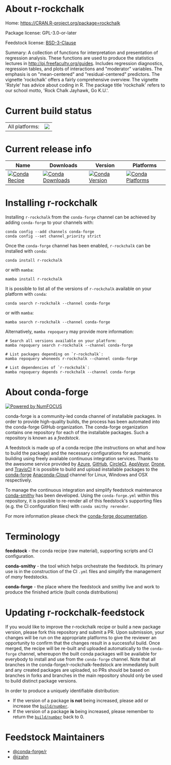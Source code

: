 About r-rockchalk
=================

Home: https://CRAN.R-project.org/package=rockchalk

Package license: GPL-3.0-or-later

Feedstock license: [BSD-3-Clause](https://github.com/conda-forge/r-rockchalk-feedstock/blob/main/LICENSE.txt)

Summary: A collection of functions for interpretation and presentation of regression analysis.  These functions are used to produce the statistics lectures in <http://pj.freefaculty.org/guides>. Includes regression diagnostics, regression tables, and plots of interactions and "moderator" variables. The emphasis is on "mean-centered" and "residual-centered" predictors. The vignette 'rockchalk' offers a fairly comprehensive overview.  The vignette 'Rstyle' has advice about coding in R.  The package title 'rockchalk' refers to our school motto, 'Rock Chalk Jayhawk, Go K.U.'.

Current build status
====================


<table><tr><td>All platforms:</td>
    <td>
      <a href="https://dev.azure.com/conda-forge/feedstock-builds/_build/latest?definitionId=13395&branchName=main">
        <img src="https://dev.azure.com/conda-forge/feedstock-builds/_apis/build/status/r-rockchalk-feedstock?branchName=main">
      </a>
    </td>
  </tr>
</table>

Current release info
====================

| Name | Downloads | Version | Platforms |
| --- | --- | --- | --- |
| [![Conda Recipe](https://img.shields.io/badge/recipe-r--rockchalk-green.svg)](https://anaconda.org/conda-forge/r-rockchalk) | [![Conda Downloads](https://img.shields.io/conda/dn/conda-forge/r-rockchalk.svg)](https://anaconda.org/conda-forge/r-rockchalk) | [![Conda Version](https://img.shields.io/conda/vn/conda-forge/r-rockchalk.svg)](https://anaconda.org/conda-forge/r-rockchalk) | [![Conda Platforms](https://img.shields.io/conda/pn/conda-forge/r-rockchalk.svg)](https://anaconda.org/conda-forge/r-rockchalk) |

Installing r-rockchalk
======================

Installing `r-rockchalk` from the `conda-forge` channel can be achieved by adding `conda-forge` to your channels with:

```
conda config --add channels conda-forge
conda config --set channel_priority strict
```

Once the `conda-forge` channel has been enabled, `r-rockchalk` can be installed with `conda`:

```
conda install r-rockchalk
```

or with `mamba`:

```
mamba install r-rockchalk
```

It is possible to list all of the versions of `r-rockchalk` available on your platform with `conda`:

```
conda search r-rockchalk --channel conda-forge
```

or with `mamba`:

```
mamba search r-rockchalk --channel conda-forge
```

Alternatively, `mamba repoquery` may provide more information:

```
# Search all versions available on your platform:
mamba repoquery search r-rockchalk --channel conda-forge

# List packages depending on `r-rockchalk`:
mamba repoquery whoneeds r-rockchalk --channel conda-forge

# List dependencies of `r-rockchalk`:
mamba repoquery depends r-rockchalk --channel conda-forge
```


About conda-forge
=================

[![Powered by
NumFOCUS](https://img.shields.io/badge/powered%20by-NumFOCUS-orange.svg?style=flat&colorA=E1523D&colorB=007D8A)](https://numfocus.org)

conda-forge is a community-led conda channel of installable packages.
In order to provide high-quality builds, the process has been automated into the
conda-forge GitHub organization. The conda-forge organization contains one repository
for each of the installable packages. Such a repository is known as a *feedstock*.

A feedstock is made up of a conda recipe (the instructions on what and how to build
the package) and the necessary configurations for automatic building using freely
available continuous integration services. Thanks to the awesome service provided by
[Azure](https://azure.microsoft.com/en-us/services/devops/), [GitHub](https://github.com/),
[CircleCI](https://circleci.com/), [AppVeyor](https://www.appveyor.com/),
[Drone](https://cloud.drone.io/welcome), and [TravisCI](https://travis-ci.com/)
it is possible to build and upload installable packages to the
[conda-forge](https://anaconda.org/conda-forge) [Anaconda-Cloud](https://anaconda.org/)
channel for Linux, Windows and OSX respectively.

To manage the continuous integration and simplify feedstock maintenance
[conda-smithy](https://github.com/conda-forge/conda-smithy) has been developed.
Using the ``conda-forge.yml`` within this repository, it is possible to re-render all of
this feedstock's supporting files (e.g. the CI configuration files) with ``conda smithy rerender``.

For more information please check the [conda-forge documentation](https://conda-forge.org/docs/).

Terminology
===========

**feedstock** - the conda recipe (raw material), supporting scripts and CI configuration.

**conda-smithy** - the tool which helps orchestrate the feedstock.
                   Its primary use is in the construction of the CI ``.yml`` files
                   and simplify the management of *many* feedstocks.

**conda-forge** - the place where the feedstock and smithy live and work to
                  produce the finished article (built conda distributions)


Updating r-rockchalk-feedstock
==============================

If you would like to improve the r-rockchalk recipe or build a new
package version, please fork this repository and submit a PR. Upon submission,
your changes will be run on the appropriate platforms to give the reviewer an
opportunity to confirm that the changes result in a successful build. Once
merged, the recipe will be re-built and uploaded automatically to the
`conda-forge` channel, whereupon the built conda packages will be available for
everybody to install and use from the `conda-forge` channel.
Note that all branches in the conda-forge/r-rockchalk-feedstock are
immediately built and any created packages are uploaded, so PRs should be based
on branches in forks and branches in the main repository should only be used to
build distinct package versions.

In order to produce a uniquely identifiable distribution:
 * If the version of a package **is not** being increased, please add or increase
   the [``build/number``](https://docs.conda.io/projects/conda-build/en/latest/resources/define-metadata.html#build-number-and-string).
 * If the version of a package **is** being increased, please remember to return
   the [``build/number``](https://docs.conda.io/projects/conda-build/en/latest/resources/define-metadata.html#build-number-and-string)
   back to 0.

Feedstock Maintainers
=====================

* [@conda-forge/r](https://github.com/conda-forge/r/)
* [@izahn](https://github.com/izahn/)

